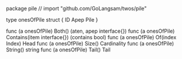 package pile // import "github.com/GoLangsam/twos/pile"

type onesOfPile struct {
	ID
	Apep Pile
}

func (a onesOfPile) Both() (aten, apep interface{})
func (a onesOfPile) Contains(item interface{}) (contains bool)
func (a onesOfPile) Of(index Index) Head
func (a onesOfPile) Size() Cardinality
func (a onesOfPile) String() string
func (a onesOfPile) Tail() Tail
